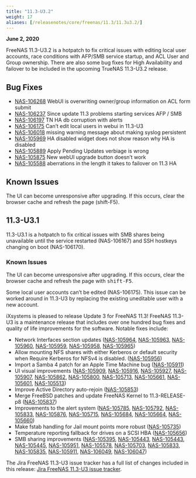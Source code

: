 ```yaml
---
title: "11.3-U3.2"
weight: 17
aliases: [/releasenotes/core/freenas/11.3/11.3u3.2/]
---
```


**June 2, 2020**

FreeNAS 11.3-U3.2 is a hotpatch to fix critical issues with editing local user accounts, race conditions with AFP/SMB service startup, and ACL User and Group ownership. There are also some bug fixes for High Availability and failover to be included in the upcoming TrueNAS 11.3-U3.2 release.

## Bug Fixes

+ [NAS-106268](https://ixsystems.atlassian.net/browse/NAS-106268) WebUI is overwriting owner/group information on ACL form submit
+ [NAS-106237](https://ixsystems.atlassian.net/browse/NAS-106237) Since update 11.3 problems starting services AFP / SMB
+ [NAS-106197](https://ixsystems.atlassian.net/browse/NAS-106197) TN HA db corruption with alerts
+ [NAS-106175](https://ixsystems.atlassian.net/browse/NAS-106175) Can’t edit local users in webui in 11.3-U3
+ [NAS-106018](https://ixsystems.atlassian.net/browse/NAS-106018) missing warning message about making syslog persistent
+ [NAS-105969](https://ixsystems.atlassian.net/browse/NAS-105969) HA disabled widget does not show reason why HA is disabled
+ [NAS-105889](https://ixsystems.atlassian.net/browse/NAS-105889) Apply Pending Updates verbiage is wrong
+ [NAS-105875](https://ixsystems.atlassian.net/browse/NAS-105875) New webUI upgrade button doesn’t work
+ [NAS-105588](https://ixsystems.atlassian.net/browse/NAS-105588) aberrations in the length it takes to failover on 11.3 HA

## Known Issues

The UI can become unresponsive after upgrading. If this occurs, clear the browser cache and refresh the page (shift-F5).

## 11.3-U3.1

11.3-U3.1 is a hotpatch to fix critical issues with SMB shares being unavailable until the service restarted (NAS-106167) and SSH hostkeys changing on boot (NAS-106170).

### Known Issues
 
The UI can become unresponsive after upgrading. If this occurs, clear the browser cache and refresh the page with <kbd>shift-F5</kbd>.

Some local user accounts can’t be edited (NAS-106175). This issue can be worked around in 11.3-U3 by replacing the existing uneditable user with a new account.

iXsystems is pleased to release Update 3 for FreeNAS 11.3! FreeNAS 11.3-U3 is a maintenance release that includes over one hundred bug fixes and quality of life improvements for the software. Notable fixes include:

+ Network Interfaces section updates ([NAS-105964](https://ixsystems.atlassian.net/browse/NAS-105964), [NAS-105963](https://ixsystems.atlassian.net/browse/NAS-105963), [NAS-105960](https://ixsystems.atlassian.net/browse/NAS-105963), [NAS-105959](https://ixsystems.atlassian.net/browse/NAS-105959), [NAS-105958](https://ixsystems.atlassian.net/browse/NAS-105958), [NAS-105965](https://ixsystems.atlassian.net/browse/NAS-105965))
+ Allow mounting NFS shares with either Kerberos or default security when Require Kerberos for NFSv4 is disabled. ([NAS-105956](https://ixsystems.atlassian.net/browse/NAS-105956))
+ Import a Samba 4 patch for an Apple Time Machine bug ([NAS-105911](https://ixsystems.atlassian.net/browse/NAS-105911))
+ UI visual improvements ([NAS-105909](https://ixsystems.atlassian.net/browse/NAS-105909), [NAS-105916](https://ixsystems.atlassian.net/browse/NAS-105916), [NAS-105927](https://ixsystems.atlassian.net/browse/NAS-105927), [NAS-105907](https://ixsystems.atlassian.net/browse/NAS-105907), [NAS-105862](https://ixsystems.atlassian.net/browse/NAS-105862), [NAS-105800](https://ixsystems.atlassian.net/browse/NAS-105800), [NAS-105713](https://ixsystems.atlassian.net/browse/NAS-105713), [NAS-105661](https://ixsystems.atlassian.net/browse/NAS-105661), [NAS-105601](https://ixsystems.atlassian.net/browse/NAS-105601), [NAS-105513](https://ixsystems.atlassian.net/browse/NAS-105513))
+ Improve Active Directory auto-rejoin ([NAS-105853](https://ixsystems.atlassian.net/browse/NAS-105853))
+ Merge FreeBSD patches and update FreeNAS Kernel to 11.3-RELEASE-p8 ([NAS-105837](https://ixsystems.atlassian.net/browse/NAS-105837))
+ Improvements to the alert system ([NAS-105785](https://ixsystems.atlassian.net/browse/NAS-105785), [NAS-105792](https://ixsystems.atlassian.net/browse/NAS-105792), [NAS-105833](https://ixsystems.atlassian.net/browse/NAS-105792), [NAS-105876](https://ixsystems.atlassian.net/browse/NAS-105792), [NAS-105715](https://ixsystems.atlassian.net/browse/NAS-105715), [NAS-105684](https://ixsystems.atlassian.net/browse/NAS-105684), [NAS-105664](https://ixsystems.atlassian.net/browse/NAS-105664), [NAS-105660](https://ixsystems.atlassian.net/browse/NAS-105660))
+ Make fstab handling for Jail mount points more robust ([NAS-105735](https://ixsystems.atlassian.net/browse/NAS-105735))
+ Temperature reporting fallback for drives on a SCSI HBA ([NAS-105656](https://ixsystems.atlassian.net/browse/NAS-105656))
+ SMB sharing improvements ([NAS-105395](https://ixsystems.atlassian.net/browse/NAS-105395), [NAS-105443](https://ixsystems.atlassian.net/browse/NAS-105443), [NAS-105443](https://ixsystems.atlassian.net/browse/NAS-105443), [NAS-105445](https://ixsystems.atlassian.net/browse/NAS-105445), [NAS-105951](https://ixsystems.atlassian.net/browse/NAS-105951), [NAS-105578](https://ixsystems.atlassian.net/browse/NAS-105578), [NAS-105703](https://ixsystems.atlassian.net/browse/NAS-105703), [NAS-105833](https://ixsystems.atlassian.net/browse/NAS-105833), [NAS-105835](https://ixsystems.atlassian.net/browse/NAS-105835), [NAS-105911](https://ixsystems.atlassian.net/browse/NAS-105911), [NAS-106049](https://ixsystems.atlassian.net/browse/NAS-106049), [NAS-106047](https://ixsystems.atlassian.net/browse/NAS-106047))

The Jira FreeNAS 11.3-U3 issue tracker has a full list of changes included in this release: [Jira FreeNAS 11.3-U3 issue tracker](https://ixsystems.atlassian.net/issues/?filter=-4&jql=fixVersion%20IN%20(11901)).
